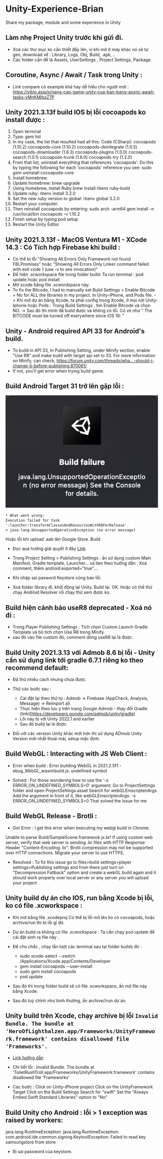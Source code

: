 # Unity-Experience-Brian
Share my package, module and some experience in Unity

## Làm nhẹ Project Unity trước khi gửi đi. 
- Xoá các thư mục ko cần thiết đẩy lên, vì khi mở ở máy khác nó sẽ tự gen, download về : Library, Logs, Obj, Build, .apk, ..
- Các folder cần để là Assets, UserSettings , Project Settings, Package.

## Coroutine, Async / Await / Task trong Unity : 
- Link compare có example khá hay dễ hiểu cho người mới : https://viblo.asia/p/nang-cap-game-unity-cua-ban-bang-async-await-tasks-yMnKMjbzZ7P

## Unity 2021.3.13f build IOS bị lỗi cocoapods ko install được : 
1. Open terminal
2. Type: gem list
3. In my case, the list that resulted had all this:
Code (CSharp):
cocoapods (1.10.2)
cocoapods-core (1.10.2)
cocoapods-deintegrate (1.0.5)
cocoapods-downloader (1.6.3)
cocoapods-plugins (1.0.0)
cocoapods-search (1.0.1)
cocoapods-trunk (1.6.0)
cocoapods-try (1.2.0)
4. From that list, uninstall everything that references 'cocoapods'. Do this by typing the following for each 'cocoapods' reference you see: sudo gem uninstall cocoapods-core
5. Install homebrew.
6. Update homebrew: brew upgrade
7. Using homebrew, install Ruby brew install rbenv ruby-build
8. Update ruby: rbenv install 3.2.0
9. Set the new ruby version to global: rbenv global 3.2.0
10. Restart your computer.
11. Then reinstall cocoapods by entering: sudo arch -arm64 gem install -n /usr/local/bin cocoapods -v 1.10.2
12. Finish setup by typing pod setup
13. Restart the Unity Editor

## Unity 2021.3.13f - MacOS Ventura M1 - XCode 14.3 : Có Tích hợp Firebase khi build : 
- Có thể bị lỗi "Showing All Errors Only
Framework not found FBLPromises" hoặc "Showing All Errors Only
Linker command failed with exit code 1 (use -v to see invocation)"
- Để hiện .xcworkspace file trong folder build: Ta run terminal : pod update  hoặc pod install 
- Mở xcode bằng file .xcwordspace này. 
- To fix the Bitcode, I had to manually set Build Settings > Enable Bitcode = No for ALL the libraries in my project. In Unity-iPhone, and Pods file.
-> Khi mở dự án bằng Xcode, ta phải config trong Xcode, ở mọi nơi Unity-Iphone hoặc Pods : Trong Build Settings , tìm Enable Bitcode và chọn NO. 
-> Sau đó thì mình đã build được và không có lỗi. 
Có vẻ như " The BITCODE must be turned off everywhere since iOS 16: " 

## Unity - Android required API 33 for Android's build. 
- To build in API 33, In Publishing Setting, under Minify section, enable "Use R8" and make build with target api set to 33. For more information on Minify, can check, https://forum.unity.com/threads/wha...-should-i-change-it-before-publishing.870061/
- If not, you'll get error when trying build game. 

## Build Android Target 31 trở lên gặp lỗi : 
![Alt text](image-error-build-publish-1.png)
```
* What went wrong:
Execution failed for task ':launcher:transformClassesAndResourcesWithR8ForRelease'.
> java.lang.UnsupportedOperationException (no error message)
```
Hoặc lỗi khi upload .aab lên Google Store. Build
- Đọc qua hướng giải quyết ở đây [Link](https://developers.google.com/ar/develop/unity-arf/android-12-build#workaround)
- Trong Project Setting > Publishing Settings : ấn sử dụng custom Main Manifest, Gradle template, Launcher... và làm theo hướng dẫn : 
Xoá comment, thêm android:exported="true"....
- Khi nhập sai pasword Keystore cũng báo lỗi. 

- Xoá folder library đi, khởi động lại Unity. Build lại. OK. Hoặc có thể thử chạy Android Resolver rồi chạy thử xem được ko. 

## Build hiện cảnh bảo useR8 deprecated - Xoá nó đi : 
- Trong Player Publishing Settings : Tích chọn Custom Launch Gradle Template và bỏ tích chọn Use R8 trong Minify. 
- sau đó vào file custom đó, comment dòng useR8 lại là được. 


## Build Unity 2021.3.13 với Admob 8.6 bị lỗi - Unity cần sử dụng link tới gradle 6.7.1 riêng ko theo recommend default: 
- Đã thử nhiều cách nhưng chưa được. 
- Thử các bước sau : 
    + Cài đặt lại theo thứ tự : Admob -> Firebase (AppCheck, Analysis, Message) -> Reimport all. 
    + Thực hiện theo lưu ý trên trang Google Admob - thay đổi Gradle (link)[https://developers.google.com/admob/unity/gradle]
    + Lỗi này bị với Unity 2022.1 and earlier
    + Sau đó build lại là được. 

- Đối với các version Unity khác mới hơn thì sử dụng ADmob Unity Version mới nhất thoải mái, setup mặc định. 

## Build WebGL : Interacting with JS Web Client : 
- Error when build : Error building WebGL in 2021.2.5f1 - ebug_WebGL_wasm\build.js: undefined symbol

- Solved : 
For those wondering how to use the '-s ERROR_ON_UNDEFINED_SYMBOLS=0' argument:
Go to ProjectSettings folder and open ProjectSettings.asset
Search for webGLEmscriptenArgs
Add the argument in front of it, like webGLEmscriptenArgs: -s ERROR_ON_UNDEFINED_SYMBOLS=0
That solved the issue for me


## Build WebGL Release - Brotli : 
- Got Error : I get this error when executing my webgl build in Chrome.

Unable to parse Build/SampleScene.framework.js.br!
If using custom web server, verify that web server is sending .br files with HTTP Response Header "Content-Encoding: br". Brotli compression may not be supported over HTTP connections. Migrate your server to use HTTPS.

- Resolved : 
To fix this issue go to files>build settings>player settings>Publishing settings and from there just turn on "Decompression Fallback" option and create a webGL build again and it should work properly over local server or any server you will upload your project

## Unity build dự án cho IOS, run bằng Xcode bị lỗi, ko có file .xcworkspace : 
- Khi mở bằng file .xcodeproj  Có thể bị lỗi mở lên ko có cocoapods, hoặc archive/run thì bị lỗi gì đó. 
- Dự án build ra không có file .xcworkspace : Ta cần chạy pod update để cài đặt sinh ra file này . 

- Để cho chắc , chạy lần lượt các terminal sau tại folder builds đó : 
    + sudo xcode-select --switch /Applications/Xcode.app/Contents/Developer
    + gem install cocoapods --user-install
    + sudo gem install cocoapods
    + pod update
- Sau đó thì trong folder build sẽ có file .xcworkspace, ấn mở file này bằng Xcode. 
- Sau đó tuỳ chỉnh như bình thường, ấn archive//run dự án. 

## Unity build trên Xcode, chạy archive bị lỗi `Invalid Bundle. The bundle at 'HeroOfLighthalzen.app/Frameworks/UnityFramework.framework' contains disallowed file 'Frameworks'.`
- [Link hướng dẫn](https://stackoverflow.com/questions/73902406/unityframework-framework-contains-disallowed-file-frameworks-getting-this-err)
- Chi tiết lỗi : Invalid Bundle. The bundle at 'ToiletRushTroll.app/Frameworks/UnityFramework.framework' contains disallowed file 'Frameworks' 


- Các bước : 
Click on Unity-iPhone project
Click on the UnityFramework Target
Click on the Build Settings
Search for "swift"
Set the "Always Embed Swift Standard Libraries" option to "No"


## Build Unity cho Android : lỗi > 1 exception was raised by workers:
  java.lang.RuntimeException: java.lang.RuntimeException: com.android.ide.common.signing.KeytoolException: Failed to read key samsungstore from store

  - Bị sai password của keystore. 


